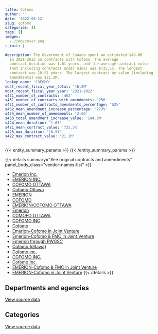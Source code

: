 ```yaml
---
title: Cofomo
author: ''
date: '2022-09-12'
slug: cofomo
categories: []
tags: []
images:
  - /img/cover.png
r_init: |-
  
description: The Government of Canada spent an estimated $46.8M
  in 2021-2022 on contracts with Cofomo. The average
  contract duration was 1.61 years, and the average contract value
  (not including contracts under $10k) was $735.5K. The longest
  contract was 10.51 years. The largest contract by value (including
  amendments) was $21.2M.
lookup_name: 'COFOMO'
most_recent_fiscal_year_total: '46.8M'
most_recent_fiscal_year_year: '2021-2022'
s431_number_of_contracts: '402'
s431_number_of_contracts_with_amendments: '250'
s431_number_of_contracts_amendments_percentage: '62%'
s432_mean_amendment_increase_percentage: '273%'
s434_mean_number_of_amendments: '2.06'
s433_total_amendment_increase_value: '104.3M'
s424_mean_duration: '1.61'
s421_mean_contract_value: '735.5K'
s425_max_duration: '10.51'
s422_max_contract_value: '21.2M'
---
```


<script src="/rmarkdown-libs/htmlwidgets/htmlwidgets.js"></script>
<link href="/rmarkdown-libs/datatables-css/datatables-crosstalk.css" rel="stylesheet" />
<script src="/rmarkdown-libs/datatables-binding/datatables.js"></script>
<script src="/rmarkdown-libs/jquery/jquery-3.6.0.min.js"></script>
<link href="/rmarkdown-libs/dt-core-bootstrap/css/dataTables.bootstrap.min.css" rel="stylesheet" />
<link href="/rmarkdown-libs/dt-core-bootstrap/css/dataTables.bootstrap.extra.css" rel="stylesheet" />
<script src="/rmarkdown-libs/dt-core-bootstrap/js/jquery.dataTables.min.js"></script>
<script src="/rmarkdown-libs/dt-core-bootstrap/js/dataTables.bootstrap.min.js"></script>
<link href="/rmarkdown-libs/crosstalk/css/crosstalk.min.css" rel="stylesheet" />
<script src="/rmarkdown-libs/crosstalk/js/crosstalk.min.js"></script>
<script src="/rmarkdown-libs/htmlwidgets/htmlwidgets.js"></script>
<link href="/rmarkdown-libs/datatables-css/datatables-crosstalk.css" rel="stylesheet" />
<script src="/rmarkdown-libs/datatables-binding/datatables.js"></script>
<script src="/rmarkdown-libs/jquery/jquery-3.6.0.min.js"></script>
<link href="/rmarkdown-libs/dt-core-bootstrap/css/dataTables.bootstrap.min.css" rel="stylesheet" />
<link href="/rmarkdown-libs/dt-core-bootstrap/css/dataTables.bootstrap.extra.css" rel="stylesheet" />
<script src="/rmarkdown-libs/dt-core-bootstrap/js/jquery.dataTables.min.js"></script>
<script src="/rmarkdown-libs/dt-core-bootstrap/js/dataTables.bootstrap.min.js"></script>
<link href="/rmarkdown-libs/crosstalk/css/crosstalk.min.css" rel="stylesheet" />
<script src="/rmarkdown-libs/crosstalk/js/crosstalk.min.js"></script>

{{< entity_summary_params >}}
{{< /entity_summary_params >}}

{{< details summary="See original contracts and amendments" panel_body_class="vendor-names-list" >}}
- [Emerion Inc.](https://search.open.canada.ca/en/ct/?sort=contract_value_f%20desc&page=1&search_text=%22Emerion%20Inc.%22)
- [EMERION INC.](https://search.open.canada.ca/en/ct/?sort=contract_value_f%20desc&page=1&search_text=%22EMERION%20INC.%22)
- [COFOMO OTTAWA](https://search.open.canada.ca/en/ct/?sort=contract_value_f%20desc&page=1&search_text=%22COFOMO%20OTTAWA%22)
- [Cofomo Ottawa](https://search.open.canada.ca/en/ct/?sort=contract_value_f%20desc&page=1&search_text=%22Cofomo%20Ottawa%22)
- [EMERION](https://search.open.canada.ca/en/ct/?sort=contract_value_f%20desc&page=1&search_text=%22EMERION%22)
- [COFOMO](https://search.open.canada.ca/en/ct/?sort=contract_value_f%20desc&page=1&search_text=%22COFOMO%22)
- [EMERION/COFOMO OTTAWA](https://search.open.canada.ca/en/ct/?sort=contract_value_f%20desc&page=1&search_text=%22EMERION%2fCOFOMO%20OTTAWA%22)
- [Emerion](https://search.open.canada.ca/en/ct/?sort=contract_value_f%20desc&page=1&search_text=%22Emerion%22)
- [COMOFO OTTAWA](https://search.open.canada.ca/en/ct/?sort=contract_value_f%20desc&page=1&search_text=%22COMOFO%20OTTAWA%22)
- [COFOMO INC](https://search.open.canada.ca/en/ct/?sort=contract_value_f%20desc&page=1&search_text=%22COFOMO%20INC%22)
- [Cofomo](https://search.open.canada.ca/en/ct/?sort=contract_value_f%20desc&page=1&search_text=%22Cofomo%22)
- [Emerion-Cofomo in Joint Venture](https://search.open.canada.ca/en/ct/?sort=contract_value_f%20desc&page=1&search_text=%22Emerion-Cofomo%20in%20Joint%20Venture%22)
- [Emerion-Cofomo & FMC in Joint Venture](https://search.open.canada.ca/en/ct/?sort=contract_value_f%20desc&page=1&search_text=%22Emerion-Cofomo%20%26%20FMC%20in%20Joint%20Venture%22)
- [Emerion through PWGSC](https://search.open.canada.ca/en/ct/?sort=contract_value_f%20desc&page=1&search_text=%22Emerion%20through%20PWGSC%22)
- [Cofomo (ottawa)](https://search.open.canada.ca/en/ct/?sort=contract_value_f%20desc&page=1&search_text=%22Cofomo%20%28ottawa%29%22)
- [Cofomo inc.](https://search.open.canada.ca/en/ct/?sort=contract_value_f%20desc&page=1&search_text=%22Cofomo%20inc.%22)
- [COFOMO INC.](https://search.open.canada.ca/en/ct/?sort=contract_value_f%20desc&page=1&search_text=%22COFOMO%20INC.%22)
- [Cofomo Inc.](https://search.open.canada.ca/en/ct/?sort=contract_value_f%20desc&page=1&search_text=%22Cofomo%20Inc.%22)
- [EMERION-Cofomo & FMC in Joint Venture](https://search.open.canada.ca/en/ct/?sort=contract_value_f%20desc&page=1&search_text=%22EMERION-Cofomo%20%26%20FMC%20in%20Joint%20Venture%22)
- [EMERION-Cofomo in Joint Venture](https://search.open.canada.ca/en/ct/?sort=contract_value_f%20desc&page=1&search_text=%22EMERION-Cofomo%20in%20Joint%20Venture%22)
{{< /details >}}

## Departments and agencies

<div id="htmlwidget-1" style="width:100%;height:auto;" class="datatables html-widget"></div>
<script type="application/json" data-for="htmlwidget-1">{"x":{"style":"bootstrap","filter":"none","vertical":false,"data":[["<a href=\"/departments/aafc-aac/\">Agriculture and Agri-Food Canada<\/a>","<a href=\"/departments/atssc-scdata/\">Administrative Tribunals Support Service of Canada<\/a>","<a href=\"/departments/cbsa-asfc/\">Canada Border Services Agency<\/a>","<a href=\"/departments/cfia-acia/\">Canadian Food Inspection Agency<\/a>","<a href=\"/departments/cic/\">Immigration, Refugees and Citizenship Canada<\/a>","<a href=\"/departments/cnsc-ccsn/\">Canadian Nuclear Safety Commission<\/a>","<a href=\"/departments/cra-arc/\">Canada Revenue Agency<\/a>","<a href=\"/departments/csc-scc/\">Correctional Service of Canada<\/a>","<a href=\"/departments/dfatd-maecd/\">Global Affairs Canada<\/a>","<a href=\"/departments/dfo-mpo/\">Fisheries and Oceans Canada<\/a>","<a href=\"/departments/dnd-mdn/\">National Defence<\/a>","<a href=\"/departments/esdc-edsc/\">Employment and Social Development Canada<\/a>","<a href=\"/departments/ic/\">Innovation, Science and Economic Development Canada<\/a>","<a href=\"/departments/isc-sac/\">Indigenous Services Canada<\/a>","<a href=\"/departments/jus/\">Department of Justice Canada<\/a>","<a href=\"/departments/nrcan-rncan/\">Natural Resources Canada<\/a>","<a href=\"/departments/nserc-crsng/\">Natural Sciences and Engineering Research Council of Canada<\/a>","<a href=\"/departments/oag-bvg/\">Office of the Auditor General of Canada<\/a>","<a href=\"/departments/osfi-bsif/\">Office of the Superintendent of Financial Institutions Canada<\/a>","<a href=\"/departments/pc/\">Parks Canada<\/a>","<a href=\"/departments/pch/\">Canadian Heritage<\/a>","<a href=\"/departments/pco-bcp/\">Privy Council Office<\/a>","<a href=\"/departments/phac-aspc/\">Public Health Agency of Canada<\/a>","<a href=\"/departments/ps-sp/\">Public Safety Canada<\/a>","<a href=\"/departments/pwgsc-tpsgc/\">Public Services and Procurement Canada<\/a>","<a href=\"/departments/rcmp-grc/\">Royal Canadian Mounted Police<\/a>","<a href=\"/departments/ssc-spc/\">Shared Services Canada<\/a>","<a href=\"/departments/tc/\">Transport Canada<\/a>","<a href=\"/departments/tsb-bst/\">Transportation Safety Board of Canada<\/a>"],[1245546.31,null,17519821.96,44790.99,784911.11,415288.11,608162.23,null,823533.68,337125.52,237846.17,220320.85,6305546.72,null,1393303.08,null,442682.75,null,583011.76,357863.33,1304363.6,1099687.76,null,29618.36,786267.74,1339321.59,4273825.45,2325469.77,null],[3734973.13,null,16983157.3,85057.76,1004466.67,610076.19,1975678.35,null,1682455.89,163421.36,863346.65,73641.49,3951196.58,null,1387386.8,103520.09,405312.99,767712.65,1383125.74,484792.69,24860,1154192.64,null,null,2817451.68,1495788.78,4287211.9,2331840.92,94919.09],[5763586.45,null,11285401.38,84825.36,1093252.22,272299.84,3112219.8,112776.48,2203862.18,463239.62,1886955.25,null,3208787.08,14238.26,1121499.23,null,765113.92,1248859.46,1090920.14,731667.88,1222825.59,1152403.62,99666,null,1862849.97,1039825.6,2917634.99,778637.12,533472.63],[7000896.66,39831.99,8246281.32,164666.59,null,437197.91,4315865.61,188823,3693587.68,262528.37,1925940.25,null,5685280.1,39.12,927710.99,null,983909.03,1248859.46,802904.78,2340394.33,2529652.16,236278.7,null,null,3662988.61,543800.42,934136.28,281091.48,373730.38]],"container":"<table class=\"table table-striped table-hover row-border order-column display\">\n  <thead>\n    <tr>\n      <th>Department<\/th>\n      <th>2018-2019<\/th>\n      <th>2019-2020<\/th>\n      <th>2020-2021<\/th>\n      <th>2021-2022<\/th>\n    <\/tr>\n  <\/thead>\n<\/table>","options":{"order":[[4,"desc"]],"pageLength":10,"autoWidth":true,"columnDefs":[{"targets":1,"render":"function(data, type, row, meta) {\n    return type !== 'display' ? data : DTWidget.formatCurrency(data, \"$\", 2, 3, \",\", \".\", true, null);\n  }"},{"targets":2,"render":"function(data, type, row, meta) {\n    return type !== 'display' ? data : DTWidget.formatCurrency(data, \"$\", 2, 3, \",\", \".\", true, null);\n  }"},{"targets":3,"render":"function(data, type, row, meta) {\n    return type !== 'display' ? data : DTWidget.formatCurrency(data, \"$\", 2, 3, \",\", \".\", true, null);\n  }"},{"targets":4,"render":"function(data, type, row, meta) {\n    return type !== 'display' ? data : DTWidget.formatCurrency(data, \"$\", 2, 3, \",\", \".\", true, null);\n  }"},{"width":"16%","targets":[1,2,3,4]},{"className":"dt-right","targets":[1,2,3,4]}],"orderClasses":false}},"evals":["options.columnDefs.0.render","options.columnDefs.1.render","options.columnDefs.2.render","options.columnDefs.3.render"],"jsHooks":[]}</script>
<p class="text-right">
<a href="https://github.com/GoC-Spending/contracts-data/tree/main/data/out/vendors/cofomo/summary_by_fiscal_year_by_department.csv" class="source-data-link btn btn-link">View source data</a>
</p>

## Categories

<div id="htmlwidget-2" style="width:100%;height:auto;" class="datatables html-widget"></div>
<script type="application/json" data-for="htmlwidget-2">{"x":{"style":"bootstrap","filter":"none","vertical":false,"data":[["<a href=\"/categories/defence/\">Defence<\/a>","<a href=\"/categories/professional_services/\">Professional services<\/a>","<a href=\"/categories/information_technology/\">Information technology<\/a>"],[237846.17,254575.78,41985886.86],[863346.65,574605.48,46427635.2],[1886955.25,1997816.26,40182048.56],[1925940.25,3617699.22,41282755.76]],"container":"<table class=\"table table-striped table-hover row-border order-column display\">\n  <thead>\n    <tr>\n      <th>Category<\/th>\n      <th>2018-2019<\/th>\n      <th>2019-2020<\/th>\n      <th>2020-2021<\/th>\n      <th>2021-2022<\/th>\n    <\/tr>\n  <\/thead>\n<\/table>","options":{"order":[[4,"desc"]],"dom":"t","pageLength":30,"autoWidth":true,"columnDefs":[{"targets":1,"render":"function(data, type, row, meta) {\n    return type !== 'display' ? data : DTWidget.formatCurrency(data, \"$\", 2, 3, \",\", \".\", true, null);\n  }"},{"targets":2,"render":"function(data, type, row, meta) {\n    return type !== 'display' ? data : DTWidget.formatCurrency(data, \"$\", 2, 3, \",\", \".\", true, null);\n  }"},{"targets":3,"render":"function(data, type, row, meta) {\n    return type !== 'display' ? data : DTWidget.formatCurrency(data, \"$\", 2, 3, \",\", \".\", true, null);\n  }"},{"targets":4,"render":"function(data, type, row, meta) {\n    return type !== 'display' ? data : DTWidget.formatCurrency(data, \"$\", 2, 3, \",\", \".\", true, null);\n  }"},{"width":"16%","targets":[1,2,3,4]},{"className":"dt-right","targets":[1,2,3,4]}],"orderClasses":false,"lengthMenu":[10,25,30,50,100]}},"evals":["options.columnDefs.0.render","options.columnDefs.1.render","options.columnDefs.2.render","options.columnDefs.3.render"],"jsHooks":[]}</script>
<p class="text-right">
<a href="https://github.com/GoC-Spending/contracts-data/tree/main/data/out/vendors/cofomo/summary_by_fiscal_year_by_category.csv" class="source-data-link btn btn-link">View source data</a>
</p>
